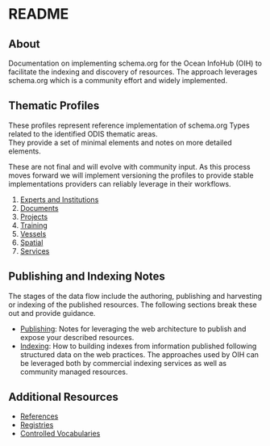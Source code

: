 # README

## About

Documentation on implementing schema.org for the Ocean InfoHub (OIH) to facilitate the indexing and discovery
of resources.  The approach leverages schema.org which is a community effort and widely
implemented.

## Thematic Profiles

These profiles represent reference implementation of schema.org Types related to the identified ODIS thematic areas.  
They provide a set of minimal elements and notes on more detailed elements.  

These are not final and will evolve with community input.  As this process moves forward we will implement
versioning the profiles to provide stable implementations providers can reliably leverage in their workflows.

1. [Experts and Institutions](./thematics/expinst/README.md)
2. [Documents](./thematics/docs/README.md)
3. [Projects](./thematics/projects/README.md)
4. [Training](./thematics/training/README.md)
5. [Vessels](./thematics/vessels/README.md)
6. [Spatial](./thematics/spatial/README.md)
7. [Services](./thematics/services/README.md)

## Publishing and Indexing Notes

The stages of the data flow include the authoring, publishing and harvesting or indexing of the published resources. The following sections break these out and provide guidance.

* [Publishing](./docs/publishing.md):  Notes for leveraging the web architecture to publish and expose your described resources.
* [Indexing](./docs/indexers.md): How to building indexes from information published following structured data on the web practices.  The approaches used by OIH can be leveraged both by commercial indexing services as well as community managed resources.

## Additional Resources

* [References](./docs/references.md)
* [Registries](./docs/registries.md)
* [Controlled Vocabularies](./docs/vocabularies.md)
